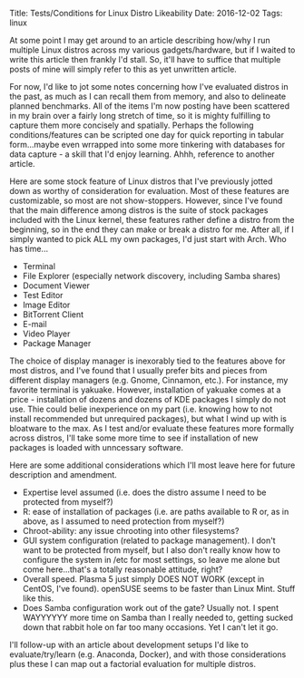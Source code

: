 Title: Tests/Conditions for Linux Distro Likeability
Date: 2016-12-02
Tags: linux

At some point I may get around to an article describing how/why I run multiple Linux distros across my various 
gadgets/hardware, but if I waited to write this article then frankly I'd stall. So, it'll have to suffice that 
multiple posts of mine will simply refer to this as yet unwritten article. 

For now, I'd like to jot some notes concerning how I've evaluated distros in the past, as much as I can recall them 
from memory, and also to delineate planned benchmarks. All of the items I'm now posting have been scattered in my 
brain over a fairly long stretch of time, so it is mighty fulfilling to capture them more concisely and spatially. 
Perhaps the following conditions/features can be scripted one day for quick reporting in tabular form...maybe even 
wrrapped into some more tinkering with databases for data capture - a skill that I'd enjoy learning. Ahhh, reference 
to another article. 

Here are some stock feature of Linux distros that I've previously jotted down as worthy of consideration for 
evaluation. Most of these features are customizable, so most are not show-stoppers. However, since I've found that the 
main difference among distros is the suite of stock packages included with the Linux kernel, these features rather 
define a distro from the beginning, so in the end they can make or break a distro for me. After all, if I simply 
wanted to pick ALL my own packages, I'd just start with Arch. Who has time...

- Terminal
- File Explorer (especially network discovery, including Samba shares)
- Document Viewer
- Test Editor
- Image Editor
- BitTorrent Client
- E-mail
- Video Player
- Package Manager

The choice of display manager is inexorably tied to the features above for most distros, and I've found that I usually 
prefer bits and pieces from different display managers (e.g. Gnome, Cinnamon, etc.). For instance, my favorite 
terminal is yakuake. However, installation of yakuake comes at a price - installation of dozens and dozens of KDE 
packages I simply do not use. Thie could belie inexperience on my part (i.e. knowing how to not install recommended 
but unrequired packages), but what I wind up with is bloatware to the max. As I test and/or evaluate these features 
more formally across distros, I'll take some more time to see if installation of new packages is loaded with 
unncessary software. 

Here are some additional considerations which I'll most leave here for future description and amendment.

- Expertise level assumed (i.e. does the distro assume I need to be protected from myself?)
- R: ease of installation of packages (i.e. are paths available to R or, as in above, as I assumed to need protection 
from myself?)
- Chroot-ability: any issue chrooting into other filesystems?
- GUI system configuration (related to package management). I don't want to be protected from myself, but I also don't 
really know how to configure the system in /etc for most settings, so leave me alone but come here...that's a totally 
reasonable attitude, right?
- Overall speed. Plasma 5 just simply DOES NOT WORK (except in CentOS, I've found). openSUSE seems to be faster than 
Linux Mint. Stuff like this.
- Does Samba configuration work out of the gate? Usually not. I spent WAYYYYYY more time on Samba than I really needed 
to, getting sucked down that rabbit hole on far too many occasions. Yet I can't let it go. 

I'll follow-up with an article about development setups I'd like to evaluate/try/learn (e.g. Anaconda, Docker), and 
with those considerations plus these I can map out a factorial evaluation for multiple distros. 

 

 

